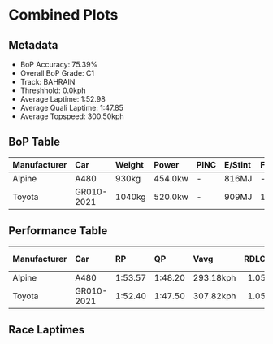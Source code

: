 # Combined Plots

## Metadata

- BoP Accuracy: 75.39%
- Overall BoP Grade: C1
- Track: BAHRAIN
- Threshhold: 0.0kph
- Average Laptime: 1:52.98
- Average Quali Laptime: 1:47.85
- Average Topspeed: 300.50kph

## BoP Table
| Manufacturer   | Car        | Weight   | Power   | PINC   | E/Stint   | FDS    | RDP    | QDP     | TDP   |
|:---------------|:-----------|:---------|:--------|:-------|:----------|:-------|:-------|:--------|:------|
| Alpine         | A480       | 930kg    | 454.0kw | -      | 816MJ     | -      | 52.70% | 100.00% | 4.84% |
| Toyota         | GR010-2021 | 1040kg   | 520.0kw | -      | 909MJ     | 150kph | 51.21% | 40.00%  | 0.98% |

## Performance Table
| Manufacturer   | Car        | RP      | QP      | Vavg      |   RDLC | BOP-Grade   | Match   |
|:---------------|:-----------|:--------|:--------|:----------|-------:|:------------|:--------|
| Alpine         | A480       | 1:53.57 | 1:48.20 | 293.18kph |   1.05 | +E2         | 51.18%  |
| Toyota         | GR010-2021 | 1:52.40 | 1:47.50 | 307.82kph |   1.05 | ~A1         | 99.60%  |

## Race Laptimes
<div>                        <script type="text/javascript">window.PlotlyConfig = {MathJaxConfig: 'local'};</script>
        <script charset="utf-8" src="https://cdn.plot.ly/plotly-3.0.1.min.js"></script>                <div id="7811cd2a-d4c1-4f6d-8e82-690fa1af330c" class="plotly-graph-div" style="height:100%; width:100%;"></div>            <script type="text/javascript">                window.PLOTLYENV=window.PLOTLYENV || {};                                if (document.getElementById("7811cd2a-d4c1-4f6d-8e82-690fa1af330c")) {                    Plotly.newPlot(                        "7811cd2a-d4c1-4f6d-8e82-690fa1af330c",                        [{"box":{"visible":true},"line":{"color":"rgb(128,181,255)"},"name":"A480","points":false,"y":[111.17059933895908,110.8890624849114,111.22528635377411,111.189841066394,111.20807007133234,111.32757132592812,111.72253309959214,112.15699105062255,114.30193729836715,113.29225296928247,113.49884835858366,114.31611541331918,113.66898573800815,113.9474844245661,114.34143347573355,114.26345384349733,114.1297744739495,113.77937249013475,113.46644123869326,113.42491961633371,113.26187129438523,113.59100610577192,113.31959647668998,113.57277710083358,113.84418672991552,114.29889913087743,113.59606971825478,113.53226820097059,113.79051243759706,112.68461947133783,112.22585618038961,113.10186113992647,112.69170852881385,112.83855329081712,113.51606464102541,113.33681275913173,113.74190175776151,113.78139793512791,113.70139285789853,113.35402904157351,113.60923511071026,113.98698060193252,113.98698060193252,114.02546405680233,114.17737243128849,114.20775410618573,114.22902127861379,114.054833009203,114.11660908149403,114.31611541331918,114.29991185337401,114.21180499617203,113.5079628610528,113.5008738035768,113.01274156022794,113.32871097915914,112.92463470302596,113.12920464733398,113.89077196475795,113.3975761089262,113.51707736352199,114.27256834596649,113.65784579054582,114.36270064816162,114.27459379095964,114.20370321619944,114.01634955433317,113.83912311743264,113.45833945872067,113.17173899219011,113.20920972456337,113.63657861811777,113.56568804335757,114.21484316366175,113.94849714706268,114.0426803392441,113.18591710714216,113.70341830289168,114.2209194986412,113.44314862127206,114.1652197613296,113.95153531455242,113.19098071962503,113.08667030247786,114.08825285158996,113.2709857968544,113.5636625983644,114.10952002401801,113.81583050001143,113.72873636530603,113.35301631907693,113.73987631276836,113.70848191537455,114.30598818835345,114.08724012909337,113.79051243759706,113.70746919287797,113.2081970020668,113.64670584308351,113.92925541962776,113.5201155310117,114.05382028670643,114.24218667106926,113.89482285474423,113.86545390234359,113.52619186599115,114.00419688437428,113.32466008917285,113.40871605638853,113.52720458848773,113.51809008601856,114.35358614569245,114.29181007340141,113.68113840796704,113.6112605557034,113.82494500248062,113.85735212237098,114.31003907833974,112.97121993786837,113.34997815158721,113.1727517146867,113.61834961317943,114.33231897326438,114.28674646091854,113.89381013224767,113.8968482997374,114.00520960687086],"type":"violin"},{"box":{"visible":true},"line":{"color":"rgb(166,8,0)"},"name":"GR010-2021","points":false,"y":[112.0840750308692,110.84045180507583,111.0156527969832,111.33769855089385,111.20503190384261,111.43188174307528,111.44200896804102,112.1002785908144,112.24104701783823,112.65221235144743,112.11243126077329,112.2268689028862,112.83754056832056,112.57220727421806,112.46688413457433,112.80006983594731,112.84969323827946,112.81931156338221,112.8476677932863,112.54891465679684,112.69170852881385,112.75449732360146,112.5114439244236,112.85475685076231,112.62891973402623,111.40150006817805,111.55948477764366,111.81975445926327,112.67955585885495,112.35042104746826,112.30991214760529,112.09217681084179,112.16205466310542,112.60461439410844,111.96052288628712,112.80310800343702,112.58841083416326,112.75449732360146,113.03907234513886,112.8790621906801,112.34333198999225,112.37168821989634,112.45776963210515,112.38181544486207,112.86690952072121,112.898303918115,112.82842606585139,112.61676706406733,110.92653321728466,112.84665507078972,112.25421241029369,112.58435994417695,112.63600879150225,112.47903680453322,112.80817161591989,112.56208004925232,112.89627847312188,112.82133700837537,113.01274156022794,112.52663476187222,112.62385612154335,112.86083318574177,112.9661563253855,112.598538059129,112.72411564870421,112.27142869273546,112.97830899534439,112.62689428903309,112.76664999356035,111.67392241975656,112.44156607215996,112.79298077847129,112.0962277008281,112.45574418711202,112.07394780590344,112.84969323827946,112.40004444980042,112.76361182607063,112.32307754006077,112.09724042332466,112.3767518323792,112.46080779959487,112.95602910041977,111.75190205199279,112.44764240713941,112.4597950770983,112.64411057147484,112.53878743183111,112.65828868642689,112.86589679822465,112.62284339904679,112.82538789836167,113.04413595762173,112.29168314266695,111.81975445926327,111.29820237352746,112.48004952702979,112.43346429218737,112.51448209191332,112.30079764513611,112.15699105062255,111.58075195007171,111.48454331289715,112.0445788535028,112.15395288313283,111.87039058409201,111.8977340914995,112.06382058093772,112.04761702099252,111.94533204883851,111.727596712075,112.00406995363983,112.32611570755047,112.5428383218174,112.96716904788208,112.94590187545403,112.66436502140633,110.9326095522641,110.86779531248332,111.40453823566777,111.3478257758596,111.33972399588701,111.69113870219833,111.94431932634193,112.986410775317,112.64107240398512,112.82842606585139,112.75044643361517,112.40004444980042,112.95096548793688,112.97830899534439,112.9074184205842,112.77475177353294,112.97223266036495,112.7251283712008,112.86893496571436,112.53574926434138,112.43346429218737,112.64309784897829,112.88108763567325,112.04862974348909,111.62733718491414,112.3889045023381,111.89064503402348,111.89874681399607,112.45574418711202,112.8041207259336,112.41523528724903,112.75854821358776,111.63037535240387,111.36909294828766,112.4719477470572,111.52403949026353,112.3686500524066,111.77722011440714,112.47903680453322,111.89975953649265,112.99248711029645,112.39903172730384,112.87804946818355,112.44561696214626,112.45675690960857,112.25319968779712,112.05875696845484,113.04109779013203,112.94083826297114,113.05021229260117,112.46587141207775,112.91653292305335,112.84665507078972,112.61980523155705,112.83450240083083,112.8476677932863,112.96716904788208,110.86475714499362,111.70329137215721,112.36358643992374,112.46283324458803,112.5428383218174,112.55904188176261,112.61676706406733,112.56916910672834,112.79500622346443,112.62081795405363,112.71905203622134,112.37877727737235,112.45473146461543,112.82032428587878,112.81931156338221,112.83348967833426,112.59651261413585,112.8557695732589,112.5428383218174,111.92710304390016,112.14686382565681,112.7251283712008,112.30383581262585,111.47340336543483,112.97121993786837,112.42840067970448,112.88513852565956,112.9185583680465,112.83652784582398,112.50435486694758,112.1195203182493,111.76810561193798,112.1002785908144,112.72816653869052,113.03704690014571,112.67145407888235,112.94083826297114,112.97830899534439,111.22832452126383,112.30079764513611,111.86127608162283,112.14888927064997,112.56511821674205,112.38586633484836,111.86937786159542,112.14585110316023,111.9098867614584,112.61170345158446,112.64917418395773,112.56613093923862,111.98280278121175,112.27446686022519,111.76202927695854,112.5904362791564,112.09926586831781,112.38586633484836,113.00869067024163,112.27244141523204,112.3767518323792,112.57727088670093,112.85880774074862,112.33421748752308,112.30079764513611,112.36662460741346,112.89020213814244,112.38991722483468,112.12053304074588,112.04559157599938,113.02388150769025,112.53980015432768,112.89931664061159,112.60967800659131,112.72310292620764,112.98438533032385,112.51448209191332,112.84969323827946,112.73829376365627,112.56815638423176,112.5428383218174],"type":"violin"}],                        {"template":{"data":{"histogram2dcontour":[{"type":"histogram2dcontour","colorbar":{"outlinewidth":0,"ticks":""},"colorscale":[[0.0,"#0d0887"],[0.1111111111111111,"#46039f"],[0.2222222222222222,"#7201a8"],[0.3333333333333333,"#9c179e"],[0.4444444444444444,"#bd3786"],[0.5555555555555556,"#d8576b"],[0.6666666666666666,"#ed7953"],[0.7777777777777778,"#fb9f3a"],[0.8888888888888888,"#fdca26"],[1.0,"#f0f921"]]}],"choropleth":[{"type":"choropleth","colorbar":{"outlinewidth":0,"ticks":""}}],"histogram2d":[{"type":"histogram2d","colorbar":{"outlinewidth":0,"ticks":""},"colorscale":[[0.0,"#0d0887"],[0.1111111111111111,"#46039f"],[0.2222222222222222,"#7201a8"],[0.3333333333333333,"#9c179e"],[0.4444444444444444,"#bd3786"],[0.5555555555555556,"#d8576b"],[0.6666666666666666,"#ed7953"],[0.7777777777777778,"#fb9f3a"],[0.8888888888888888,"#fdca26"],[1.0,"#f0f921"]]}],"heatmap":[{"type":"heatmap","colorbar":{"outlinewidth":0,"ticks":""},"colorscale":[[0.0,"#0d0887"],[0.1111111111111111,"#46039f"],[0.2222222222222222,"#7201a8"],[0.3333333333333333,"#9c179e"],[0.4444444444444444,"#bd3786"],[0.5555555555555556,"#d8576b"],[0.6666666666666666,"#ed7953"],[0.7777777777777778,"#fb9f3a"],[0.8888888888888888,"#fdca26"],[1.0,"#f0f921"]]}],"contourcarpet":[{"type":"contourcarpet","colorbar":{"outlinewidth":0,"ticks":""}}],"contour":[{"type":"contour","colorbar":{"outlinewidth":0,"ticks":""},"colorscale":[[0.0,"#0d0887"],[0.1111111111111111,"#46039f"],[0.2222222222222222,"#7201a8"],[0.3333333333333333,"#9c179e"],[0.4444444444444444,"#bd3786"],[0.5555555555555556,"#d8576b"],[0.6666666666666666,"#ed7953"],[0.7777777777777778,"#fb9f3a"],[0.8888888888888888,"#fdca26"],[1.0,"#f0f921"]]}],"surface":[{"type":"surface","colorbar":{"outlinewidth":0,"ticks":""},"colorscale":[[0.0,"#0d0887"],[0.1111111111111111,"#46039f"],[0.2222222222222222,"#7201a8"],[0.3333333333333333,"#9c179e"],[0.4444444444444444,"#bd3786"],[0.5555555555555556,"#d8576b"],[0.6666666666666666,"#ed7953"],[0.7777777777777778,"#fb9f3a"],[0.8888888888888888,"#fdca26"],[1.0,"#f0f921"]]}],"mesh3d":[{"type":"mesh3d","colorbar":{"outlinewidth":0,"ticks":""}}],"scatter":[{"fillpattern":{"fillmode":"overlay","size":10,"solidity":0.2},"type":"scatter"}],"parcoords":[{"type":"parcoords","line":{"colorbar":{"outlinewidth":0,"ticks":""}}}],"scatterpolargl":[{"type":"scatterpolargl","marker":{"colorbar":{"outlinewidth":0,"ticks":""}}}],"bar":[{"error_x":{"color":"#2a3f5f"},"error_y":{"color":"#2a3f5f"},"marker":{"line":{"color":"#E5ECF6","width":0.5},"pattern":{"fillmode":"overlay","size":10,"solidity":0.2}},"type":"bar"}],"scattergeo":[{"type":"scattergeo","marker":{"colorbar":{"outlinewidth":0,"ticks":""}}}],"scatterpolar":[{"type":"scatterpolar","marker":{"colorbar":{"outlinewidth":0,"ticks":""}}}],"histogram":[{"marker":{"pattern":{"fillmode":"overlay","size":10,"solidity":0.2}},"type":"histogram"}],"scattergl":[{"type":"scattergl","marker":{"colorbar":{"outlinewidth":0,"ticks":""}}}],"scatter3d":[{"type":"scatter3d","line":{"colorbar":{"outlinewidth":0,"ticks":""}},"marker":{"colorbar":{"outlinewidth":0,"ticks":""}}}],"scattermap":[{"type":"scattermap","marker":{"colorbar":{"outlinewidth":0,"ticks":""}}}],"scattermapbox":[{"type":"scattermapbox","marker":{"colorbar":{"outlinewidth":0,"ticks":""}}}],"scatterternary":[{"type":"scatterternary","marker":{"colorbar":{"outlinewidth":0,"ticks":""}}}],"scattercarpet":[{"type":"scattercarpet","marker":{"colorbar":{"outlinewidth":0,"ticks":""}}}],"carpet":[{"aaxis":{"endlinecolor":"#2a3f5f","gridcolor":"white","linecolor":"white","minorgridcolor":"white","startlinecolor":"#2a3f5f"},"baxis":{"endlinecolor":"#2a3f5f","gridcolor":"white","linecolor":"white","minorgridcolor":"white","startlinecolor":"#2a3f5f"},"type":"carpet"}],"table":[{"cells":{"fill":{"color":"#EBF0F8"},"line":{"color":"white"}},"header":{"fill":{"color":"#C8D4E3"},"line":{"color":"white"}},"type":"table"}],"barpolar":[{"marker":{"line":{"color":"#E5ECF6","width":0.5},"pattern":{"fillmode":"overlay","size":10,"solidity":0.2}},"type":"barpolar"}],"pie":[{"automargin":true,"type":"pie"}]},"layout":{"autotypenumbers":"strict","colorway":["#636efa","#EF553B","#00cc96","#ab63fa","#FFA15A","#19d3f3","#FF6692","#B6E880","#FF97FF","#FECB52"],"font":{"color":"#2a3f5f"},"hovermode":"closest","hoverlabel":{"align":"left"},"paper_bgcolor":"white","plot_bgcolor":"#E5ECF6","polar":{"bgcolor":"#E5ECF6","angularaxis":{"gridcolor":"white","linecolor":"white","ticks":""},"radialaxis":{"gridcolor":"white","linecolor":"white","ticks":""}},"ternary":{"bgcolor":"#E5ECF6","aaxis":{"gridcolor":"white","linecolor":"white","ticks":""},"baxis":{"gridcolor":"white","linecolor":"white","ticks":""},"caxis":{"gridcolor":"white","linecolor":"white","ticks":""}},"coloraxis":{"colorbar":{"outlinewidth":0,"ticks":""}},"colorscale":{"sequential":[[0.0,"#0d0887"],[0.1111111111111111,"#46039f"],[0.2222222222222222,"#7201a8"],[0.3333333333333333,"#9c179e"],[0.4444444444444444,"#bd3786"],[0.5555555555555556,"#d8576b"],[0.6666666666666666,"#ed7953"],[0.7777777777777778,"#fb9f3a"],[0.8888888888888888,"#fdca26"],[1.0,"#f0f921"]],"sequentialminus":[[0.0,"#0d0887"],[0.1111111111111111,"#46039f"],[0.2222222222222222,"#7201a8"],[0.3333333333333333,"#9c179e"],[0.4444444444444444,"#bd3786"],[0.5555555555555556,"#d8576b"],[0.6666666666666666,"#ed7953"],[0.7777777777777778,"#fb9f3a"],[0.8888888888888888,"#fdca26"],[1.0,"#f0f921"]],"diverging":[[0,"#8e0152"],[0.1,"#c51b7d"],[0.2,"#de77ae"],[0.3,"#f1b6da"],[0.4,"#fde0ef"],[0.5,"#f7f7f7"],[0.6,"#e6f5d0"],[0.7,"#b8e186"],[0.8,"#7fbc41"],[0.9,"#4d9221"],[1,"#276419"]]},"xaxis":{"gridcolor":"white","linecolor":"white","ticks":"","title":{"standoff":15},"zerolinecolor":"white","automargin":true,"zerolinewidth":2},"yaxis":{"gridcolor":"white","linecolor":"white","ticks":"","title":{"standoff":15},"zerolinecolor":"white","automargin":true,"zerolinewidth":2},"scene":{"xaxis":{"backgroundcolor":"#E5ECF6","gridcolor":"white","linecolor":"white","showbackground":true,"ticks":"","zerolinecolor":"white","gridwidth":2},"yaxis":{"backgroundcolor":"#E5ECF6","gridcolor":"white","linecolor":"white","showbackground":true,"ticks":"","zerolinecolor":"white","gridwidth":2},"zaxis":{"backgroundcolor":"#E5ECF6","gridcolor":"white","linecolor":"white","showbackground":true,"ticks":"","zerolinecolor":"white","gridwidth":2}},"shapedefaults":{"line":{"color":"#2a3f5f"}},"annotationdefaults":{"arrowcolor":"#2a3f5f","arrowhead":0,"arrowwidth":1},"geo":{"bgcolor":"white","landcolor":"#E5ECF6","subunitcolor":"white","showland":true,"showlakes":true,"lakecolor":"white"},"title":{"x":0.05},"mapbox":{"style":"light"}}},"xaxis":{"showticklabels":false,"title":{}}},                        {"responsive": true}                    )                };            </script>        </div>

## Quali Laptimes
<div>                        <script type="text/javascript">window.PlotlyConfig = {MathJaxConfig: 'local'};</script>
        <script charset="utf-8" src="https://cdn.plot.ly/plotly-3.0.1.min.js"></script>                <div id="fd8ae307-7076-4dbe-bc12-69994c12c926" class="plotly-graph-div" style="height:100%; width:100%;"></div>            <script type="text/javascript">                window.PLOTLYENV=window.PLOTLYENV || {};                                if (document.getElementById("fd8ae307-7076-4dbe-bc12-69994c12c926")) {                    Plotly.newPlot(                        "fd8ae307-7076-4dbe-bc12-69994c12c926",                        [{"box":{"visible":true},"line":{"color":"rgb(128,181,255)"},"name":"A480","points":false,"y":[107.02499999999999],"type":"violin"},{"box":{"visible":true},"line":{"color":"rgb(166,8,0)"},"name":"GR010-2021","points":false,"y":[106.25,106.31],"type":"violin"}],                        {"template":{"data":{"histogram2dcontour":[{"type":"histogram2dcontour","colorbar":{"outlinewidth":0,"ticks":""},"colorscale":[[0.0,"#0d0887"],[0.1111111111111111,"#46039f"],[0.2222222222222222,"#7201a8"],[0.3333333333333333,"#9c179e"],[0.4444444444444444,"#bd3786"],[0.5555555555555556,"#d8576b"],[0.6666666666666666,"#ed7953"],[0.7777777777777778,"#fb9f3a"],[0.8888888888888888,"#fdca26"],[1.0,"#f0f921"]]}],"choropleth":[{"type":"choropleth","colorbar":{"outlinewidth":0,"ticks":""}}],"histogram2d":[{"type":"histogram2d","colorbar":{"outlinewidth":0,"ticks":""},"colorscale":[[0.0,"#0d0887"],[0.1111111111111111,"#46039f"],[0.2222222222222222,"#7201a8"],[0.3333333333333333,"#9c179e"],[0.4444444444444444,"#bd3786"],[0.5555555555555556,"#d8576b"],[0.6666666666666666,"#ed7953"],[0.7777777777777778,"#fb9f3a"],[0.8888888888888888,"#fdca26"],[1.0,"#f0f921"]]}],"heatmap":[{"type":"heatmap","colorbar":{"outlinewidth":0,"ticks":""},"colorscale":[[0.0,"#0d0887"],[0.1111111111111111,"#46039f"],[0.2222222222222222,"#7201a8"],[0.3333333333333333,"#9c179e"],[0.4444444444444444,"#bd3786"],[0.5555555555555556,"#d8576b"],[0.6666666666666666,"#ed7953"],[0.7777777777777778,"#fb9f3a"],[0.8888888888888888,"#fdca26"],[1.0,"#f0f921"]]}],"contourcarpet":[{"type":"contourcarpet","colorbar":{"outlinewidth":0,"ticks":""}}],"contour":[{"type":"contour","colorbar":{"outlinewidth":0,"ticks":""},"colorscale":[[0.0,"#0d0887"],[0.1111111111111111,"#46039f"],[0.2222222222222222,"#7201a8"],[0.3333333333333333,"#9c179e"],[0.4444444444444444,"#bd3786"],[0.5555555555555556,"#d8576b"],[0.6666666666666666,"#ed7953"],[0.7777777777777778,"#fb9f3a"],[0.8888888888888888,"#fdca26"],[1.0,"#f0f921"]]}],"surface":[{"type":"surface","colorbar":{"outlinewidth":0,"ticks":""},"colorscale":[[0.0,"#0d0887"],[0.1111111111111111,"#46039f"],[0.2222222222222222,"#7201a8"],[0.3333333333333333,"#9c179e"],[0.4444444444444444,"#bd3786"],[0.5555555555555556,"#d8576b"],[0.6666666666666666,"#ed7953"],[0.7777777777777778,"#fb9f3a"],[0.8888888888888888,"#fdca26"],[1.0,"#f0f921"]]}],"mesh3d":[{"type":"mesh3d","colorbar":{"outlinewidth":0,"ticks":""}}],"scatter":[{"fillpattern":{"fillmode":"overlay","size":10,"solidity":0.2},"type":"scatter"}],"parcoords":[{"type":"parcoords","line":{"colorbar":{"outlinewidth":0,"ticks":""}}}],"scatterpolargl":[{"type":"scatterpolargl","marker":{"colorbar":{"outlinewidth":0,"ticks":""}}}],"bar":[{"error_x":{"color":"#2a3f5f"},"error_y":{"color":"#2a3f5f"},"marker":{"line":{"color":"#E5ECF6","width":0.5},"pattern":{"fillmode":"overlay","size":10,"solidity":0.2}},"type":"bar"}],"scattergeo":[{"type":"scattergeo","marker":{"colorbar":{"outlinewidth":0,"ticks":""}}}],"scatterpolar":[{"type":"scatterpolar","marker":{"colorbar":{"outlinewidth":0,"ticks":""}}}],"histogram":[{"marker":{"pattern":{"fillmode":"overlay","size":10,"solidity":0.2}},"type":"histogram"}],"scattergl":[{"type":"scattergl","marker":{"colorbar":{"outlinewidth":0,"ticks":""}}}],"scatter3d":[{"type":"scatter3d","line":{"colorbar":{"outlinewidth":0,"ticks":""}},"marker":{"colorbar":{"outlinewidth":0,"ticks":""}}}],"scattermap":[{"type":"scattermap","marker":{"colorbar":{"outlinewidth":0,"ticks":""}}}],"scattermapbox":[{"type":"scattermapbox","marker":{"colorbar":{"outlinewidth":0,"ticks":""}}}],"scatterternary":[{"type":"scatterternary","marker":{"colorbar":{"outlinewidth":0,"ticks":""}}}],"scattercarpet":[{"type":"scattercarpet","marker":{"colorbar":{"outlinewidth":0,"ticks":""}}}],"carpet":[{"aaxis":{"endlinecolor":"#2a3f5f","gridcolor":"white","linecolor":"white","minorgridcolor":"white","startlinecolor":"#2a3f5f"},"baxis":{"endlinecolor":"#2a3f5f","gridcolor":"white","linecolor":"white","minorgridcolor":"white","startlinecolor":"#2a3f5f"},"type":"carpet"}],"table":[{"cells":{"fill":{"color":"#EBF0F8"},"line":{"color":"white"}},"header":{"fill":{"color":"#C8D4E3"},"line":{"color":"white"}},"type":"table"}],"barpolar":[{"marker":{"line":{"color":"#E5ECF6","width":0.5},"pattern":{"fillmode":"overlay","size":10,"solidity":0.2}},"type":"barpolar"}],"pie":[{"automargin":true,"type":"pie"}]},"layout":{"autotypenumbers":"strict","colorway":["#636efa","#EF553B","#00cc96","#ab63fa","#FFA15A","#19d3f3","#FF6692","#B6E880","#FF97FF","#FECB52"],"font":{"color":"#2a3f5f"},"hovermode":"closest","hoverlabel":{"align":"left"},"paper_bgcolor":"white","plot_bgcolor":"#E5ECF6","polar":{"bgcolor":"#E5ECF6","angularaxis":{"gridcolor":"white","linecolor":"white","ticks":""},"radialaxis":{"gridcolor":"white","linecolor":"white","ticks":""}},"ternary":{"bgcolor":"#E5ECF6","aaxis":{"gridcolor":"white","linecolor":"white","ticks":""},"baxis":{"gridcolor":"white","linecolor":"white","ticks":""},"caxis":{"gridcolor":"white","linecolor":"white","ticks":""}},"coloraxis":{"colorbar":{"outlinewidth":0,"ticks":""}},"colorscale":{"sequential":[[0.0,"#0d0887"],[0.1111111111111111,"#46039f"],[0.2222222222222222,"#7201a8"],[0.3333333333333333,"#9c179e"],[0.4444444444444444,"#bd3786"],[0.5555555555555556,"#d8576b"],[0.6666666666666666,"#ed7953"],[0.7777777777777778,"#fb9f3a"],[0.8888888888888888,"#fdca26"],[1.0,"#f0f921"]],"sequentialminus":[[0.0,"#0d0887"],[0.1111111111111111,"#46039f"],[0.2222222222222222,"#7201a8"],[0.3333333333333333,"#9c179e"],[0.4444444444444444,"#bd3786"],[0.5555555555555556,"#d8576b"],[0.6666666666666666,"#ed7953"],[0.7777777777777778,"#fb9f3a"],[0.8888888888888888,"#fdca26"],[1.0,"#f0f921"]],"diverging":[[0,"#8e0152"],[0.1,"#c51b7d"],[0.2,"#de77ae"],[0.3,"#f1b6da"],[0.4,"#fde0ef"],[0.5,"#f7f7f7"],[0.6,"#e6f5d0"],[0.7,"#b8e186"],[0.8,"#7fbc41"],[0.9,"#4d9221"],[1,"#276419"]]},"xaxis":{"gridcolor":"white","linecolor":"white","ticks":"","title":{"standoff":15},"zerolinecolor":"white","automargin":true,"zerolinewidth":2},"yaxis":{"gridcolor":"white","linecolor":"white","ticks":"","title":{"standoff":15},"zerolinecolor":"white","automargin":true,"zerolinewidth":2},"scene":{"xaxis":{"backgroundcolor":"#E5ECF6","gridcolor":"white","linecolor":"white","showbackground":true,"ticks":"","zerolinecolor":"white","gridwidth":2},"yaxis":{"backgroundcolor":"#E5ECF6","gridcolor":"white","linecolor":"white","showbackground":true,"ticks":"","zerolinecolor":"white","gridwidth":2},"zaxis":{"backgroundcolor":"#E5ECF6","gridcolor":"white","linecolor":"white","showbackground":true,"ticks":"","zerolinecolor":"white","gridwidth":2}},"shapedefaults":{"line":{"color":"#2a3f5f"}},"annotationdefaults":{"arrowcolor":"#2a3f5f","arrowhead":0,"arrowwidth":1},"geo":{"bgcolor":"white","landcolor":"#E5ECF6","subunitcolor":"white","showland":true,"showlakes":true,"lakecolor":"white"},"title":{"x":0.05},"mapbox":{"style":"light"}}},"xaxis":{"showticklabels":false,"title":{}}},                        {"responsive": true}                    )                };            </script>        </div>

## Topspeeds
<div>                        <script type="text/javascript">window.PlotlyConfig = {MathJaxConfig: 'local'};</script>
        <script charset="utf-8" src="https://cdn.plot.ly/plotly-3.0.1.min.js"></script>                <div id="2cf22997-1eb0-40a6-bdd3-4514592a85d6" class="plotly-graph-div" style="height:100%; width:100%;"></div>            <script type="text/javascript">                window.PLOTLYENV=window.PLOTLYENV || {};                                if (document.getElementById("2cf22997-1eb0-40a6-bdd3-4514592a85d6")) {                    Plotly.newPlot(                        "2cf22997-1eb0-40a6-bdd3-4514592a85d6",                        [{"box":{"visible":true},"line":{"color":"rgb(128,181,255)"},"name":"A480","points":false,"y":[293.1495243619489,293.97850852416013,292.42416322001407,292.42416322001407,290.869817915868,291.69880207807927,292.42416322001407,293.1495243619489,296.25821497024106,292.42416322001407,293.1495243619489,296.25821497024106],"type":"violin"},{"box":{"visible":true},"line":{"color":"rgb(166,8,0)"},"name":"GR010-2021","points":false,"y":[305.16979471401186,309.31471552506804,307.65674720064555,309.31471552506804,307.65674720064555],"type":"violin"}],                        {"template":{"data":{"histogram2dcontour":[{"type":"histogram2dcontour","colorbar":{"outlinewidth":0,"ticks":""},"colorscale":[[0.0,"#0d0887"],[0.1111111111111111,"#46039f"],[0.2222222222222222,"#7201a8"],[0.3333333333333333,"#9c179e"],[0.4444444444444444,"#bd3786"],[0.5555555555555556,"#d8576b"],[0.6666666666666666,"#ed7953"],[0.7777777777777778,"#fb9f3a"],[0.8888888888888888,"#fdca26"],[1.0,"#f0f921"]]}],"choropleth":[{"type":"choropleth","colorbar":{"outlinewidth":0,"ticks":""}}],"histogram2d":[{"type":"histogram2d","colorbar":{"outlinewidth":0,"ticks":""},"colorscale":[[0.0,"#0d0887"],[0.1111111111111111,"#46039f"],[0.2222222222222222,"#7201a8"],[0.3333333333333333,"#9c179e"],[0.4444444444444444,"#bd3786"],[0.5555555555555556,"#d8576b"],[0.6666666666666666,"#ed7953"],[0.7777777777777778,"#fb9f3a"],[0.8888888888888888,"#fdca26"],[1.0,"#f0f921"]]}],"heatmap":[{"type":"heatmap","colorbar":{"outlinewidth":0,"ticks":""},"colorscale":[[0.0,"#0d0887"],[0.1111111111111111,"#46039f"],[0.2222222222222222,"#7201a8"],[0.3333333333333333,"#9c179e"],[0.4444444444444444,"#bd3786"],[0.5555555555555556,"#d8576b"],[0.6666666666666666,"#ed7953"],[0.7777777777777778,"#fb9f3a"],[0.8888888888888888,"#fdca26"],[1.0,"#f0f921"]]}],"contourcarpet":[{"type":"contourcarpet","colorbar":{"outlinewidth":0,"ticks":""}}],"contour":[{"type":"contour","colorbar":{"outlinewidth":0,"ticks":""},"colorscale":[[0.0,"#0d0887"],[0.1111111111111111,"#46039f"],[0.2222222222222222,"#7201a8"],[0.3333333333333333,"#9c179e"],[0.4444444444444444,"#bd3786"],[0.5555555555555556,"#d8576b"],[0.6666666666666666,"#ed7953"],[0.7777777777777778,"#fb9f3a"],[0.8888888888888888,"#fdca26"],[1.0,"#f0f921"]]}],"surface":[{"type":"surface","colorbar":{"outlinewidth":0,"ticks":""},"colorscale":[[0.0,"#0d0887"],[0.1111111111111111,"#46039f"],[0.2222222222222222,"#7201a8"],[0.3333333333333333,"#9c179e"],[0.4444444444444444,"#bd3786"],[0.5555555555555556,"#d8576b"],[0.6666666666666666,"#ed7953"],[0.7777777777777778,"#fb9f3a"],[0.8888888888888888,"#fdca26"],[1.0,"#f0f921"]]}],"mesh3d":[{"type":"mesh3d","colorbar":{"outlinewidth":0,"ticks":""}}],"scatter":[{"fillpattern":{"fillmode":"overlay","size":10,"solidity":0.2},"type":"scatter"}],"parcoords":[{"type":"parcoords","line":{"colorbar":{"outlinewidth":0,"ticks":""}}}],"scatterpolargl":[{"type":"scatterpolargl","marker":{"colorbar":{"outlinewidth":0,"ticks":""}}}],"bar":[{"error_x":{"color":"#2a3f5f"},"error_y":{"color":"#2a3f5f"},"marker":{"line":{"color":"#E5ECF6","width":0.5},"pattern":{"fillmode":"overlay","size":10,"solidity":0.2}},"type":"bar"}],"scattergeo":[{"type":"scattergeo","marker":{"colorbar":{"outlinewidth":0,"ticks":""}}}],"scatterpolar":[{"type":"scatterpolar","marker":{"colorbar":{"outlinewidth":0,"ticks":""}}}],"histogram":[{"marker":{"pattern":{"fillmode":"overlay","size":10,"solidity":0.2}},"type":"histogram"}],"scattergl":[{"type":"scattergl","marker":{"colorbar":{"outlinewidth":0,"ticks":""}}}],"scatter3d":[{"type":"scatter3d","line":{"colorbar":{"outlinewidth":0,"ticks":""}},"marker":{"colorbar":{"outlinewidth":0,"ticks":""}}}],"scattermap":[{"type":"scattermap","marker":{"colorbar":{"outlinewidth":0,"ticks":""}}}],"scattermapbox":[{"type":"scattermapbox","marker":{"colorbar":{"outlinewidth":0,"ticks":""}}}],"scatterternary":[{"type":"scatterternary","marker":{"colorbar":{"outlinewidth":0,"ticks":""}}}],"scattercarpet":[{"type":"scattercarpet","marker":{"colorbar":{"outlinewidth":0,"ticks":""}}}],"carpet":[{"aaxis":{"endlinecolor":"#2a3f5f","gridcolor":"white","linecolor":"white","minorgridcolor":"white","startlinecolor":"#2a3f5f"},"baxis":{"endlinecolor":"#2a3f5f","gridcolor":"white","linecolor":"white","minorgridcolor":"white","startlinecolor":"#2a3f5f"},"type":"carpet"}],"table":[{"cells":{"fill":{"color":"#EBF0F8"},"line":{"color":"white"}},"header":{"fill":{"color":"#C8D4E3"},"line":{"color":"white"}},"type":"table"}],"barpolar":[{"marker":{"line":{"color":"#E5ECF6","width":0.5},"pattern":{"fillmode":"overlay","size":10,"solidity":0.2}},"type":"barpolar"}],"pie":[{"automargin":true,"type":"pie"}]},"layout":{"autotypenumbers":"strict","colorway":["#636efa","#EF553B","#00cc96","#ab63fa","#FFA15A","#19d3f3","#FF6692","#B6E880","#FF97FF","#FECB52"],"font":{"color":"#2a3f5f"},"hovermode":"closest","hoverlabel":{"align":"left"},"paper_bgcolor":"white","plot_bgcolor":"#E5ECF6","polar":{"bgcolor":"#E5ECF6","angularaxis":{"gridcolor":"white","linecolor":"white","ticks":""},"radialaxis":{"gridcolor":"white","linecolor":"white","ticks":""}},"ternary":{"bgcolor":"#E5ECF6","aaxis":{"gridcolor":"white","linecolor":"white","ticks":""},"baxis":{"gridcolor":"white","linecolor":"white","ticks":""},"caxis":{"gridcolor":"white","linecolor":"white","ticks":""}},"coloraxis":{"colorbar":{"outlinewidth":0,"ticks":""}},"colorscale":{"sequential":[[0.0,"#0d0887"],[0.1111111111111111,"#46039f"],[0.2222222222222222,"#7201a8"],[0.3333333333333333,"#9c179e"],[0.4444444444444444,"#bd3786"],[0.5555555555555556,"#d8576b"],[0.6666666666666666,"#ed7953"],[0.7777777777777778,"#fb9f3a"],[0.8888888888888888,"#fdca26"],[1.0,"#f0f921"]],"sequentialminus":[[0.0,"#0d0887"],[0.1111111111111111,"#46039f"],[0.2222222222222222,"#7201a8"],[0.3333333333333333,"#9c179e"],[0.4444444444444444,"#bd3786"],[0.5555555555555556,"#d8576b"],[0.6666666666666666,"#ed7953"],[0.7777777777777778,"#fb9f3a"],[0.8888888888888888,"#fdca26"],[1.0,"#f0f921"]],"diverging":[[0,"#8e0152"],[0.1,"#c51b7d"],[0.2,"#de77ae"],[0.3,"#f1b6da"],[0.4,"#fde0ef"],[0.5,"#f7f7f7"],[0.6,"#e6f5d0"],[0.7,"#b8e186"],[0.8,"#7fbc41"],[0.9,"#4d9221"],[1,"#276419"]]},"xaxis":{"gridcolor":"white","linecolor":"white","ticks":"","title":{"standoff":15},"zerolinecolor":"white","automargin":true,"zerolinewidth":2},"yaxis":{"gridcolor":"white","linecolor":"white","ticks":"","title":{"standoff":15},"zerolinecolor":"white","automargin":true,"zerolinewidth":2},"scene":{"xaxis":{"backgroundcolor":"#E5ECF6","gridcolor":"white","linecolor":"white","showbackground":true,"ticks":"","zerolinecolor":"white","gridwidth":2},"yaxis":{"backgroundcolor":"#E5ECF6","gridcolor":"white","linecolor":"white","showbackground":true,"ticks":"","zerolinecolor":"white","gridwidth":2},"zaxis":{"backgroundcolor":"#E5ECF6","gridcolor":"white","linecolor":"white","showbackground":true,"ticks":"","zerolinecolor":"white","gridwidth":2}},"shapedefaults":{"line":{"color":"#2a3f5f"}},"annotationdefaults":{"arrowcolor":"#2a3f5f","arrowhead":0,"arrowwidth":1},"geo":{"bgcolor":"white","landcolor":"#E5ECF6","subunitcolor":"white","showland":true,"showlakes":true,"lakecolor":"white"},"title":{"x":0.05},"mapbox":{"style":"light"}}},"xaxis":{"showticklabels":false,"title":{}}},                        {"responsive": true}                    )                };            </script>        </div>

## Laptimes Lineplot
<div>                        <script type="text/javascript">window.PlotlyConfig = {MathJaxConfig: 'local'};</script>
        <script charset="utf-8" src="https://cdn.plot.ly/plotly-3.0.1.min.js"></script>                <div id="14f39b25-46fb-4269-b55f-bb69cdfcce58" class="plotly-graph-div" style="height:100%; width:100%;"></div>            <script type="text/javascript">                window.PLOTLYENV=window.PLOTLYENV || {};                                if (document.getElementById("14f39b25-46fb-4269-b55f-bb69cdfcce58")) {                    Plotly.newPlot(                        "14f39b25-46fb-4269-b55f-bb69cdfcce58",                        [{"line":{"color":"rgb(128,181,255)"},"name":"A480","x":{"dtype":"f8","bdata":"AAAAAAAAAABZlmVZlmXpP1mWZVmWZfk\u002fwzAMwzAMA0BZlmVZlmUJQO\u002f7vu\u002f7vg9AwzAMwzAME0CO4ziO4zgWQFmWZVmWZRlAJEmSJEmSHEDv+77v+74fQF3XdV3XdSFAwzAMwzAMI0AoiqIoiqIkQI7jOI7jOCZA8zzP8zzPJ0BZlmVZlmUpQL\u002fv+77v+ypAJEmSJEmSLECKoiiKoiguQO\u002f7vu\u002f7vi9AqqqqqqqqMEBd13Vd13UxQBAEQRAEQTJAwzAMwzAMM0B2Xdd1XdczQCiKoiiKojRA27Zt27ZtNUCO4ziO4zg2QEEQBEEQBDdA8zzP8zzPN0CmaZqmaZo4QFmWZVmWZTlADMMwDMMwOkC\u002f7\u002fu+7\u002fs6QHEcx3EcxztAJEmSJEmSPEDXdV3XdV09QIqiKIqiKD5APM\u002fzPM\u002fzPkDv+77v+74\u002fQFEURVEURUBAqqqqqqqqQEAEQRAEQRBBQF3XdV3XdUFAt23btm3bQUAQBEEQBEFCQGmapmmapkJAwzAMwzAMQ0Acx3Ecx3FDQHZd13Vd10NAz\u002fM8z\u002fM8REAoiqIoiqJEQIIgCIIgCEVA27Zt27ZtRUA0TdM0TdNFQI7jOI7jOEZA53me53meRkBBEARBEARHQJqmaZqmaUdA8zzP8zzPR0BN0zRN0zRIQKZpmqZpmkhAAAAAAAAASUBZlmVZlmVJQLIsy7Isy0lADMMwDMMwSkBlWZZlWZZKQL\u002fv+77v+0pAGIZhGIZhS0BxHMdxHMdLQMuyLMuyLExAJEmSJEmSTEB+3\u002fd93\u002fdMQNd1Xdd1XU1AMAzDMAzDTUCKoiiKoihOQOM4juM4jk5APM\u002fzPM\u002fzTkCWZVmWZVlPQO\u002f7vu\u002f7vk9AJEmSJEkSUEBRFEVRFEVQQH7f933fd1BAqqqqqqqqUEDXdV3Xdd1QQARBEARBEFFAMAzDMAxDUUBd13Vd13VRQIqiKIqiqFFAt23btm3bUUDjOI7jOA5SQBAEQRAEQVJAPc\u002fzPM9zUkBpmqZpmqZSQJZlWZZl2VJAwzAMwzAMU0Dv+77v+z5TQBzHcRzHcVNASZIkSZKkU0B2Xdd1XddTQKIoiqIoClRAz\u002fM8z\u002fM8VED8vu\u002f7vm9UQCiKoiiKolRAVVVVVVXVVECCIAiCIAhVQK7ruq7rOlVA27Zt27ZtVUAIgiAIgqBVQDRN0zRN01VAYRiGYRgGVkCO4ziO4zhWQLuu67qua1ZA53me53meVkAURVEURdFWQEEQBEEQBFdAbdu2bds2V0CapmmapmlXQMdxHMdxnFdA8zzP8zzPV0AgCIIgCAJYQE3TNE3TNFhAep7neZ5nWECmaZqmaZpYQNM0TdM0zVhAAAAAAAAAWUA="},"y":[114.36270064816162,114.35358614569245,114.34143347573355,114.33231897326438,114.31611541331918,114.31611541331918,114.31003907833974,114.30598818835345,114.30193729836715,114.29991185337401,114.29889913087743,114.29181007340141,114.28674646091854,114.27459379095964,114.27256834596649,114.26345384349733,114.24218667106926,114.22902127861379,114.2209194986412,114.21484316366175,114.21180499617203,114.20775410618573,114.20370321619944,114.17737243128849,114.1652197613296,114.1297744739495,114.11660908149403,114.10952002401801,114.08825285158996,114.08724012909337,114.054833009203,114.05382028670643,114.0426803392441,114.02546405680233,114.01634955433317,114.00520960687086,114.00419688437428,113.98698060193252,113.98698060193252,113.95153531455242,113.94849714706268,113.9474844245661,113.92925541962776,113.8968482997374,113.89482285474423,113.89381013224767,113.89077196475795,113.86545390234359,113.85735212237098,113.84418672991552,113.83912311743264,113.82494500248062,113.81583050001143,113.79051243759706,113.79051243759706,113.78139793512791,113.77937249013475,113.74190175776151,113.73987631276836,113.72873636530603,113.70848191537455,113.70746919287797,113.70341830289168,113.70139285789853,113.68113840796704,113.66898573800815,113.65784579054582,113.64670584308351,113.63657861811777,113.61834961317943,113.6112605557034,113.60923511071026,113.59606971825478,113.59100610577192,113.57277710083358,113.56568804335757,113.5636625983644,113.53226820097059,113.52720458848773,113.52619186599115,113.5201155310117,113.51809008601856,113.51707736352199,113.51606464102541,113.5079628610528,113.5008738035768,113.49884835858366,113.46644123869326,113.45833945872067,113.44314862127206,113.42491961633371,113.40871605638853,113.3975761089262,113.35402904157351,113.35301631907693,113.34997815158721,113.33681275913173,113.32871097915914,113.32466008917285,113.31959647668998,113.29225296928247,113.2709857968544,113.26187129438523,113.20920972456337,113.2081970020668,113.19098071962503,113.18591710714216,113.1727517146867,113.17173899219011,113.12920464733398,113.10186113992647,113.08667030247786,113.01274156022794,112.97121993786837,112.92463470302596,112.83855329081712,112.69170852881385,112.68461947133783,112.22585618038961,112.15699105062255,111.72253309959214,111.32757132592812,111.22528635377411,111.20807007133234,111.189841066394,111.17059933895908,110.8890624849114],"type":"scatter"},{"line":{"color":"rgb(166,8,0)"},"name":"GR010-2021","x":{"dtype":"f8","bdata":"AAAAAAAAAABZlmVZlmXZP1mWZVmWZek\u002fwzAMwzAM8z9ZlmVZlmX5P+\u002f7vu\u002f7vv8\u002fwzAMwzAMA0CO4ziO4zgGQFmWZVmWZQlAJEmSJEmSDEDv+77v+74PQF3XdV3XdRFAwzAMwzAME0AoiqIoiqIUQI7jOI7jOBZA8zzP8zzPF0BZlmVZlmUZQL\u002fv+77v+xpAJEmSJEmSHECKoiiKoigeQO\u002f7vu\u002f7vh9AqqqqqqqqIEBd13Vd13UhQBAEQRAEQSJAwzAMwzAMI0B2Xdd1XdcjQCiKoiiKoiRA27Zt27ZtJUCO4ziO4zgmQEEQBEEQBCdA8zzP8zzPJ0CmaZqmaZooQFmWZVmWZSlADMMwDMMwKkC\u002f7\u002fu+7\u002fsqQHEcx3EcxytAJEmSJEmSLEDXdV3XdV0tQIqiKIqiKC5APM\u002fzPM\u002fzLkDv+77v+74vQFEURVEURTBAqqqqqqqqMEAEQRAEQRAxQF3XdV3XdTFAt23btm3bMUAQBEEQBEEyQGmapmmapjJAwzAMwzAMM0Acx3Ecx3EzQHZd13Vd1zNAz\u002fM8z\u002fM8NEAoiqIoiqI0QIIgCIIgCDVA27Zt27ZtNUA0TdM0TdM1QI7jOI7jODZA53me53meNkBBEARBEAQ3QJqmaZqmaTdA8zzP8zzPN0BN0zRN0zQ4QKZpmqZpmjhAAAAAAAAAOUBZlmVZlmU5QLIsy7IsyzlADMMwDMMwOkBlWZZlWZY6QL\u002fv+77v+zpAGIZhGIZhO0BxHMdxHMc7QMuyLMuyLDxAJEmSJEmSPEB+3\u002fd93\u002fc8QNd1Xdd1XT1AMAzDMAzDPUCKoiiKoig+QOM4juM4jj5APM\u002fzPM\u002fzPkCWZVmWZVk\u002fQO\u002f7vu\u002f7vj9AJEmSJEkSQEBRFEVRFEVAQH7f933fd0BAqqqqqqqqQEDXdV3Xdd1AQARBEARBEEFAMAzDMAxDQUBd13Vd13VBQIqiKIqiqEFAt23btm3bQUDjOI7jOA5CQBAEQRAEQUJAPc\u002fzPM9zQkBpmqZpmqZCQJZlWZZl2UJAwzAMwzAMQ0Dv+77v+z5DQBzHcRzHcUNASZIkSZKkQ0B2Xdd1XddDQKIoiqIoCkRAz\u002fM8z\u002fM8RED8vu\u002f7vm9EQCiKoiiKokRAVVVVVVXVRECCIAiCIAhFQK7ruq7rOkVA27Zt27ZtRUAIgiAIgqBFQDRN0zRN00VAYRiGYRgGRkCO4ziO4zhGQLuu67qua0ZA53me53meRkAURVEURdFGQEEQBEEQBEdAbdu2bds2R0CapmmapmlHQMdxHMdxnEdA8zzP8zzPR0AgCIIgCAJIQE3TNE3TNEhAep7neZ5nSECmaZqmaZpIQNM0TdM0zUhAAAAAAAAASUAsy7IsyzJJQFmWZVmWZUlAhmEYhmGYSUCyLMuyLMtJQN\u002f3fd\u002f3\u002fUlADMMwDMMwSkA4juM4jmNKQGVZlmVZlkpAkiRJkiTJSkC\u002f7\u002fu+7\u002ftKQOu6ruu6LktAGIZhGIZhS0BFURRFUZRLQHEcx3Ecx0tAnud5nuf5S0DLsizLsixMQPd93\u002fd9X0xAJEmSJEmSTEBRFEVRFMVMQH7f933f90xAqqqqqqoqTUDXdV3XdV1NQARBEARBkE1AMAzDMAzDTUBd13Vd1\u002fVNQIqiKIqiKE5Atm3btm1bTkDjOI7jOI5OQBAEQRAEwU5APM\u002fzPM\u002fzTkBpmqZpmiZPQJZlWZZlWU9AwzAMwzCMT0Dv+77v+75PQBzHcRzH8U9AJEmSJEkSUEC7ruu6ritQQFEURVEURVBA53me53leUEB+3\u002fd933dQQBRFURRFkVBAqqqqqqqqUEBBEARBEMRQQNd1Xdd13VBAbdu2bdv2UEAEQRAEQRBRQJqmaZqmKVFAMAzDMAxDUUDHcRzHcVxRQF3XdV3XdVFA9DzP8zyPUUCKoiiKoqhRQCAIgiAIwlFAt23btm3bUUBN0zRN0\u002fRRQOM4juM4DlJAep7neZ4nUkAQBEEQBEFSQKZpmqZpWlJAPc\u002fzPM9zUkDTNE3TNI1SQGmapmmaplJAAAAAAADAUkCWZVmWZdlSQCzLsizL8lJAwzAMwzAMU0BZlmVZliVTQO\u002f7vu\u002f7PlNAhmEYhmFYU0Acx3Ecx3FTQLIsy7Isi1NASZIkSZKkU0Df933f971TQHZd13Vd11NADMMwDMPwU0CiKIqiKApUQDmO4ziOI1RAz\u002fM8z\u002fM8VEBlWZZlWVZUQPy+7\u002fu+b1RAkiRJkiSJVEAoiqIoiqJUQL\u002fv+77vu1RAVVVVVVXVVEDruq7ruu5UQIIgCIIgCFVAGIZhGIYhVUCu67qu6zpVQEVRFEVRVFVA27Zt27ZtVUBxHMdxHIdVQAiCIAiCoFVAnud5nue5VUA0TdM0TdNVQMuyLMuy7FVAYRiGYRgGVkD4fd\u002f3fR9WQI7jOI7jOFZAJEmSJElSVkC7ruu6rmtWQFEURVEUhVZA53me53meVkB+3\u002fd937dWQBRFURRF0VZAqqqqqqrqVkBBEARBEARXQNd1Xdd1HVdAbdu2bds2V0AEQRAEQVBXQJqmaZqmaVdAMAzDMAyDV0DHcRzHcZxXQF3XdV3XtVdA8zzP8zzPV0CKoiiKouhXQCAIgiAIAlhAtm3btm0bWEBN0zRN0zRYQOM4juM4TlhAep7neZ5nWEAQBEEQBIFYQKZpmqZpmlhAPc\u002fzPM+zWEDTNE3TNM1YQGmapmma5lhAAAAAAAAAWUA="},"y":[113.05021229260117,113.04413595762173,113.04109779013203,113.03907234513886,113.03704690014571,113.02388150769025,113.01274156022794,113.00869067024163,112.99248711029645,112.986410775317,112.98438533032385,112.97830899534439,112.97830899534439,112.97830899534439,112.97223266036495,112.97121993786837,112.96716904788208,112.96716904788208,112.9661563253855,112.95602910041977,112.95096548793688,112.94590187545403,112.94083826297114,112.94083826297114,112.9185583680465,112.91653292305335,112.9074184205842,112.89931664061159,112.898303918115,112.89627847312188,112.89020213814244,112.88513852565956,112.88108763567325,112.8790621906801,112.87804946818355,112.86893496571436,112.86690952072121,112.86589679822465,112.86083318574177,112.85880774074862,112.8557695732589,112.85475685076231,112.84969323827946,112.84969323827946,112.84969323827946,112.8476677932863,112.8476677932863,112.84665507078972,112.84665507078972,112.83754056832056,112.83652784582398,112.83450240083083,112.83348967833426,112.82842606585139,112.82842606585139,112.82538789836167,112.82133700837537,112.82032428587878,112.81931156338221,112.81931156338221,112.80817161591989,112.8041207259336,112.80310800343702,112.80006983594731,112.79500622346443,112.79298077847129,112.77475177353294,112.76664999356035,112.76361182607063,112.75854821358776,112.75449732360146,112.75449732360146,112.75044643361517,112.73829376365627,112.72816653869052,112.7251283712008,112.7251283712008,112.72411564870421,112.72310292620764,112.71905203622134,112.69170852881385,112.67955585885495,112.67145407888235,112.66436502140633,112.65828868642689,112.65221235144743,112.64917418395773,112.64411057147484,112.64309784897829,112.64107240398512,112.63600879150225,112.62891973402623,112.62689428903309,112.62385612154335,112.62284339904679,112.62081795405363,112.61980523155705,112.61676706406733,112.61676706406733,112.61170345158446,112.60967800659131,112.60461439410844,112.598538059129,112.59651261413585,112.5904362791564,112.58841083416326,112.58435994417695,112.57727088670093,112.57220727421806,112.56916910672834,112.56815638423176,112.56613093923862,112.56511821674205,112.56208004925232,112.55904188176261,112.54891465679684,112.5428383218174,112.5428383218174,112.5428383218174,112.5428383218174,112.53980015432768,112.53878743183111,112.53574926434138,112.52663476187222,112.51448209191332,112.51448209191332,112.5114439244236,112.50435486694758,112.48004952702979,112.47903680453322,112.47903680453322,112.4719477470572,112.46688413457433,112.46587141207775,112.46283324458803,112.46080779959487,112.4597950770983,112.45776963210515,112.45675690960857,112.45574418711202,112.45574418711202,112.45473146461543,112.44764240713941,112.44561696214626,112.44156607215996,112.43346429218737,112.43346429218737,112.42840067970448,112.41523528724903,112.40004444980042,112.40004444980042,112.39903172730384,112.38991722483468,112.3889045023381,112.38586633484836,112.38586633484836,112.38181544486207,112.37877727737235,112.3767518323792,112.3767518323792,112.37168821989634,112.3686500524066,112.36662460741346,112.36358643992374,112.35042104746826,112.34333198999225,112.33421748752308,112.32611570755047,112.32307754006077,112.30991214760529,112.30383581262585,112.30079764513611,112.30079764513611,112.30079764513611,112.29168314266695,112.27446686022519,112.27244141523204,112.27142869273546,112.25421241029369,112.25319968779712,112.24104701783823,112.2268689028862,112.16205466310542,112.15699105062255,112.15395288313283,112.14888927064997,112.14686382565681,112.14585110316023,112.12053304074588,112.1195203182493,112.11243126077329,112.1002785908144,112.1002785908144,112.09926586831781,112.09724042332466,112.0962277008281,112.09217681084179,112.0840750308692,112.07394780590344,112.06382058093772,112.05875696845484,112.04862974348909,112.04761702099252,112.04559157599938,112.0445788535028,112.00406995363983,111.98280278121175,111.96052288628712,111.94533204883851,111.94431932634193,111.92710304390016,111.9098867614584,111.89975953649265,111.89874681399607,111.8977340914995,111.89064503402348,111.87039058409201,111.86937786159542,111.86127608162283,111.81975445926327,111.81975445926327,111.77722011440714,111.76810561193798,111.76202927695854,111.75190205199279,111.727596712075,111.70329137215721,111.69113870219833,111.67392241975656,111.63037535240387,111.62733718491414,111.58075195007171,111.55948477764366,111.52403949026353,111.48454331289715,111.47340336543483,111.44200896804102,111.43188174307528,111.40453823566777,111.40150006817805,111.36909294828766,111.3478257758596,111.33972399588701,111.33769855089385,111.29820237352746,111.22832452126383,111.20503190384261,111.0156527969832,110.9326095522641,110.92653321728466,110.86779531248332,110.86475714499362,110.84045180507583],"type":"scatter"}],                        {"template":{"data":{"histogram2dcontour":[{"type":"histogram2dcontour","colorbar":{"outlinewidth":0,"ticks":""},"colorscale":[[0.0,"#0d0887"],[0.1111111111111111,"#46039f"],[0.2222222222222222,"#7201a8"],[0.3333333333333333,"#9c179e"],[0.4444444444444444,"#bd3786"],[0.5555555555555556,"#d8576b"],[0.6666666666666666,"#ed7953"],[0.7777777777777778,"#fb9f3a"],[0.8888888888888888,"#fdca26"],[1.0,"#f0f921"]]}],"choropleth":[{"type":"choropleth","colorbar":{"outlinewidth":0,"ticks":""}}],"histogram2d":[{"type":"histogram2d","colorbar":{"outlinewidth":0,"ticks":""},"colorscale":[[0.0,"#0d0887"],[0.1111111111111111,"#46039f"],[0.2222222222222222,"#7201a8"],[0.3333333333333333,"#9c179e"],[0.4444444444444444,"#bd3786"],[0.5555555555555556,"#d8576b"],[0.6666666666666666,"#ed7953"],[0.7777777777777778,"#fb9f3a"],[0.8888888888888888,"#fdca26"],[1.0,"#f0f921"]]}],"heatmap":[{"type":"heatmap","colorbar":{"outlinewidth":0,"ticks":""},"colorscale":[[0.0,"#0d0887"],[0.1111111111111111,"#46039f"],[0.2222222222222222,"#7201a8"],[0.3333333333333333,"#9c179e"],[0.4444444444444444,"#bd3786"],[0.5555555555555556,"#d8576b"],[0.6666666666666666,"#ed7953"],[0.7777777777777778,"#fb9f3a"],[0.8888888888888888,"#fdca26"],[1.0,"#f0f921"]]}],"contourcarpet":[{"type":"contourcarpet","colorbar":{"outlinewidth":0,"ticks":""}}],"contour":[{"type":"contour","colorbar":{"outlinewidth":0,"ticks":""},"colorscale":[[0.0,"#0d0887"],[0.1111111111111111,"#46039f"],[0.2222222222222222,"#7201a8"],[0.3333333333333333,"#9c179e"],[0.4444444444444444,"#bd3786"],[0.5555555555555556,"#d8576b"],[0.6666666666666666,"#ed7953"],[0.7777777777777778,"#fb9f3a"],[0.8888888888888888,"#fdca26"],[1.0,"#f0f921"]]}],"surface":[{"type":"surface","colorbar":{"outlinewidth":0,"ticks":""},"colorscale":[[0.0,"#0d0887"],[0.1111111111111111,"#46039f"],[0.2222222222222222,"#7201a8"],[0.3333333333333333,"#9c179e"],[0.4444444444444444,"#bd3786"],[0.5555555555555556,"#d8576b"],[0.6666666666666666,"#ed7953"],[0.7777777777777778,"#fb9f3a"],[0.8888888888888888,"#fdca26"],[1.0,"#f0f921"]]}],"mesh3d":[{"type":"mesh3d","colorbar":{"outlinewidth":0,"ticks":""}}],"scatter":[{"fillpattern":{"fillmode":"overlay","size":10,"solidity":0.2},"type":"scatter"}],"parcoords":[{"type":"parcoords","line":{"colorbar":{"outlinewidth":0,"ticks":""}}}],"scatterpolargl":[{"type":"scatterpolargl","marker":{"colorbar":{"outlinewidth":0,"ticks":""}}}],"bar":[{"error_x":{"color":"#2a3f5f"},"error_y":{"color":"#2a3f5f"},"marker":{"line":{"color":"#E5ECF6","width":0.5},"pattern":{"fillmode":"overlay","size":10,"solidity":0.2}},"type":"bar"}],"scattergeo":[{"type":"scattergeo","marker":{"colorbar":{"outlinewidth":0,"ticks":""}}}],"scatterpolar":[{"type":"scatterpolar","marker":{"colorbar":{"outlinewidth":0,"ticks":""}}}],"histogram":[{"marker":{"pattern":{"fillmode":"overlay","size":10,"solidity":0.2}},"type":"histogram"}],"scattergl":[{"type":"scattergl","marker":{"colorbar":{"outlinewidth":0,"ticks":""}}}],"scatter3d":[{"type":"scatter3d","line":{"colorbar":{"outlinewidth":0,"ticks":""}},"marker":{"colorbar":{"outlinewidth":0,"ticks":""}}}],"scattermap":[{"type":"scattermap","marker":{"colorbar":{"outlinewidth":0,"ticks":""}}}],"scattermapbox":[{"type":"scattermapbox","marker":{"colorbar":{"outlinewidth":0,"ticks":""}}}],"scatterternary":[{"type":"scatterternary","marker":{"colorbar":{"outlinewidth":0,"ticks":""}}}],"scattercarpet":[{"type":"scattercarpet","marker":{"colorbar":{"outlinewidth":0,"ticks":""}}}],"carpet":[{"aaxis":{"endlinecolor":"#2a3f5f","gridcolor":"white","linecolor":"white","minorgridcolor":"white","startlinecolor":"#2a3f5f"},"baxis":{"endlinecolor":"#2a3f5f","gridcolor":"white","linecolor":"white","minorgridcolor":"white","startlinecolor":"#2a3f5f"},"type":"carpet"}],"table":[{"cells":{"fill":{"color":"#EBF0F8"},"line":{"color":"white"}},"header":{"fill":{"color":"#C8D4E3"},"line":{"color":"white"}},"type":"table"}],"barpolar":[{"marker":{"line":{"color":"#E5ECF6","width":0.5},"pattern":{"fillmode":"overlay","size":10,"solidity":0.2}},"type":"barpolar"}],"pie":[{"automargin":true,"type":"pie"}]},"layout":{"autotypenumbers":"strict","colorway":["#636efa","#EF553B","#00cc96","#ab63fa","#FFA15A","#19d3f3","#FF6692","#B6E880","#FF97FF","#FECB52"],"font":{"color":"#2a3f5f"},"hovermode":"closest","hoverlabel":{"align":"left"},"paper_bgcolor":"white","plot_bgcolor":"#E5ECF6","polar":{"bgcolor":"#E5ECF6","angularaxis":{"gridcolor":"white","linecolor":"white","ticks":""},"radialaxis":{"gridcolor":"white","linecolor":"white","ticks":""}},"ternary":{"bgcolor":"#E5ECF6","aaxis":{"gridcolor":"white","linecolor":"white","ticks":""},"baxis":{"gridcolor":"white","linecolor":"white","ticks":""},"caxis":{"gridcolor":"white","linecolor":"white","ticks":""}},"coloraxis":{"colorbar":{"outlinewidth":0,"ticks":""}},"colorscale":{"sequential":[[0.0,"#0d0887"],[0.1111111111111111,"#46039f"],[0.2222222222222222,"#7201a8"],[0.3333333333333333,"#9c179e"],[0.4444444444444444,"#bd3786"],[0.5555555555555556,"#d8576b"],[0.6666666666666666,"#ed7953"],[0.7777777777777778,"#fb9f3a"],[0.8888888888888888,"#fdca26"],[1.0,"#f0f921"]],"sequentialminus":[[0.0,"#0d0887"],[0.1111111111111111,"#46039f"],[0.2222222222222222,"#7201a8"],[0.3333333333333333,"#9c179e"],[0.4444444444444444,"#bd3786"],[0.5555555555555556,"#d8576b"],[0.6666666666666666,"#ed7953"],[0.7777777777777778,"#fb9f3a"],[0.8888888888888888,"#fdca26"],[1.0,"#f0f921"]],"diverging":[[0,"#8e0152"],[0.1,"#c51b7d"],[0.2,"#de77ae"],[0.3,"#f1b6da"],[0.4,"#fde0ef"],[0.5,"#f7f7f7"],[0.6,"#e6f5d0"],[0.7,"#b8e186"],[0.8,"#7fbc41"],[0.9,"#4d9221"],[1,"#276419"]]},"xaxis":{"gridcolor":"white","linecolor":"white","ticks":"","title":{"standoff":15},"zerolinecolor":"white","automargin":true,"zerolinewidth":2},"yaxis":{"gridcolor":"white","linecolor":"white","ticks":"","title":{"standoff":15},"zerolinecolor":"white","automargin":true,"zerolinewidth":2},"scene":{"xaxis":{"backgroundcolor":"#E5ECF6","gridcolor":"white","linecolor":"white","showbackground":true,"ticks":"","zerolinecolor":"white","gridwidth":2},"yaxis":{"backgroundcolor":"#E5ECF6","gridcolor":"white","linecolor":"white","showbackground":true,"ticks":"","zerolinecolor":"white","gridwidth":2},"zaxis":{"backgroundcolor":"#E5ECF6","gridcolor":"white","linecolor":"white","showbackground":true,"ticks":"","zerolinecolor":"white","gridwidth":2}},"shapedefaults":{"line":{"color":"#2a3f5f"}},"annotationdefaults":{"arrowcolor":"#2a3f5f","arrowhead":0,"arrowwidth":1},"geo":{"bgcolor":"white","landcolor":"#E5ECF6","subunitcolor":"white","showland":true,"showlakes":true,"lakecolor":"white"},"title":{"x":0.05},"mapbox":{"style":"light"}}},"xaxis":{"title":{"text":"Normalised Lap Index (max=100)"}}},                        {"responsive": true}                    )                };            </script>        </div>

